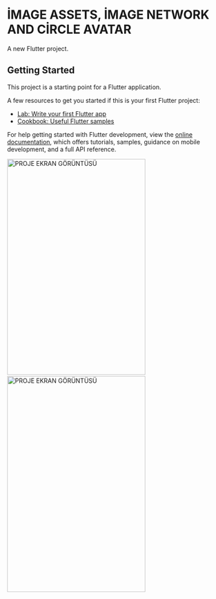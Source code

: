 # İMAGE ASSETS, İMAGE NETWORK AND CİRCLE AVATAR

A new Flutter project.

## Getting Started

This project is a starting point for a Flutter application.

A few resources to get you started if this is your first Flutter project:

- [Lab: Write your first Flutter app](https://docs.flutter.dev/get-started/codelab)
- [Cookbook: Useful Flutter samples](https://docs.flutter.dev/cookbook)

For help getting started with Flutter development, view the
[online documentation](https://docs.flutter.dev/), which offers tutorials,
samples, guidance on mobile development, and a full API reference.

<img src="assets/images/proje.png" alt="PROJE EKRAN GÖRÜNTÜSÜ" width="320" height="500">     &nbsp;  &nbsp;   &nbsp;   &nbsp;    &nbsp;  &nbsp;   &nbsp;   &nbsp;         <img src="assets/images/proje2.png" alt="PROJE EKRAN GÖRÜNTÜSÜ" width="320" height="500">

